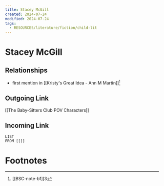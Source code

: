 ```yaml
---
title: Stacey McGill
created: 2024-07-24
modified: 2024-07-24
tags:
  - RESOURCES/literature/fiction/child-lit
---
```

# Stacey McGill
## Relationships
- first mention in [[Kristy's Great Idea - Ann M Martin]][^1]
## Outgoing Link
[[The Baby-Sitters Club POV Characters]]
## Incoming Link
```dataview
LIST
FROM [[]]
```
# Footnotes

[^1]: [[BSC-note-b1]]3